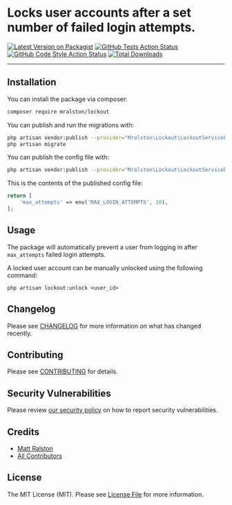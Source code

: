 # Locks user accounts after a set number of failed login attempts.

[![Latest Version on Packagist](https://img.shields.io/packagist/v/mralston/lockout.svg?style=flat-square)](https://packagist.org/packages/mralston/lockout)
[![GitHub Tests Action Status](https://img.shields.io/github/workflow/status/mralston/lockout/run-tests?label=tests)](https://github.com/mralston/lockout/actions?query=workflow%3Arun-tests+branch%3Amain)
[![GitHub Code Style Action Status](https://img.shields.io/github/workflow/status/mralston/lockout/Check%20&%20fix%20styling?label=code%20style)](https://github.com/mralston/lockout/actions?query=workflow%3A"Check+%26+fix+styling"+branch%3Amain)
[![Total Downloads](https://img.shields.io/packagist/dt/mralston/lockout.svg?style=flat-square)](https://packagist.org/packages/mralston/lockout)

---
## Installation

You can install the package via composer:

```bash
composer require mralston/lockout
```

You can publish and run the migrations with:

```bash
php artisan vendor:publish --provider="Mralston\Lockout\LockoutServiceProvider" --tag="lockout-migrations"
php artisan migrate
```

You can publish the config file with:
```bash
php artisan vendor:publish --provider="Mralston\Lockout\LockoutServiceProvider" --tag="lockout-config"
```

This is the contents of the published config file:

```php
return [
    'max_attempts' => env('MAX_LOGIN_ATTEMPTS', 10),
];
```

## Usage

The package will automatically prevent a user from logging in after `max_attempts` failed login attempts.

A locked user account can be manually unlocked using the following command:

```shell
php artisan lockout:unlock <user_id>
```

## Changelog

Please see [CHANGELOG](CHANGELOG.md) for more information on what has changed recently.

## Contributing

Please see [CONTRIBUTING](.github/CONTRIBUTING.md) for details.

## Security Vulnerabilities

Please review [our security policy](../../security/policy) on how to report security vulnerabilities.

## Credits

- [Matt Ralston](https://github.com/mralston)
- [All Contributors](../../contributors)

## License

The MIT License (MIT). Please see [License File](LICENSE.md) for more information.
